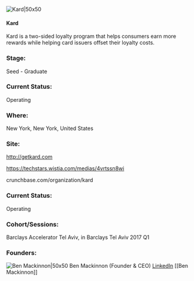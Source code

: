 

![Kard|50x50](https://apimg.techstars.com/connect/images/image_files/5b9fb8fa34a60d19e9000009/original/Kard_Mobile.jpg)

#### Kard
Kard is a two-sided loyalty program that helps consumers earn more rewards while helping card issuers offset their loyalty costs.

### Stage: 
Seed - Graduate 

### Current Status: 
Operating

### Where:
New York, New York, United States

### Site:
http://getkard.com

https://techstars.wistia.com/medias/4vrtssn8wi

crunchbase.com/organization/kard

### Current Status: 
Operating

### Cohort/Sessions: 
Barclays Accelerator Tel Aviv, in Barclays Tel Aviv 2017 Q1

### Founders: 

![Ben Mackinnon|50x50](https://apimg.techstars.com/connect/images/image_files/589b0168c9aec7445f000089/original/Ben_Headshot.jpg) Ben Mackinnon (Founder & CEO) [LinkedIn](https://linkedin.com/in/ben-mackinnon-0759b572) [[Ben Mackinnon]]


